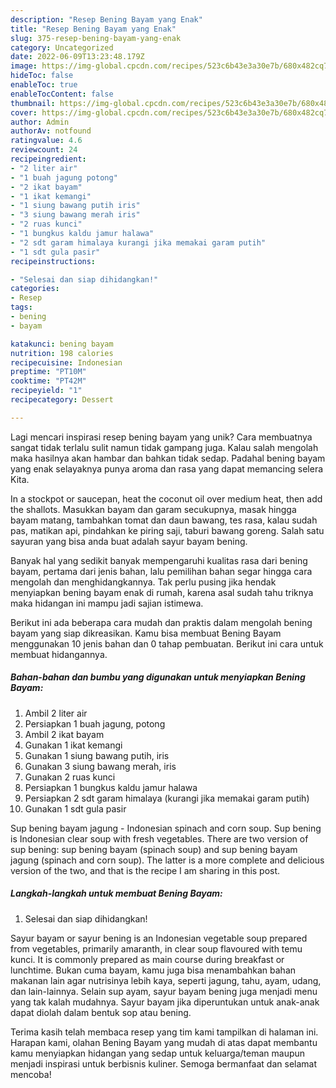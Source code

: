 ```yaml
---
description: "Resep Bening Bayam yang Enak"
title: "Resep Bening Bayam yang Enak"
slug: 375-resep-bening-bayam-yang-enak
category: Uncategorized
date: 2022-06-09T13:23:48.179Z
image: https://img-global.cpcdn.com/recipes/523c6b43e3a30e7b/680x482cq70/bening-bayam-foto-resep-utama.jpg
hideToc: false
enableToc: true
enableTocContent: false
thumbnail: https://img-global.cpcdn.com/recipes/523c6b43e3a30e7b/680x482cq70/bening-bayam-foto-resep-utama.jpg
cover: https://img-global.cpcdn.com/recipes/523c6b43e3a30e7b/680x482cq70/bening-bayam-foto-resep-utama.jpg
author: Admin
authorAv: notfound
ratingvalue: 4.6
reviewcount: 24
recipeingredient:
- "2 liter air"
- "1 buah jagung potong"
- "2 ikat bayam"
- "1 ikat kemangi"
- "1 siung bawang putih iris"
- "3 siung bawang merah iris"
- "2 ruas kunci"
- "1 bungkus kaldu jamur halawa"
- "2 sdt garam himalaya kurangi jika memakai garam putih"
- "1 sdt gula pasir"
recipeinstructions:

- "Selesai dan siap dihidangkan!"
categories:
- Resep
tags:
- bening
- bayam

katakunci: bening bayam 
nutrition: 198 calories
recipecuisine: Indonesian
preptime: "PT10M"
cooktime: "PT42M"
recipeyield: "1"
recipecategory: Dessert

---
```





Lagi mencari inspirasi resep bening bayam yang unik? Cara membuatnya sangat tidak terlalu sulit namun tidak gampang juga. Kalau salah mengolah maka hasilnya akan hambar dan bahkan tidak sedap. Padahal bening bayam yang enak selayaknya punya aroma dan rasa yang dapat memancing selera Kita.





In a stockpot or saucepan, heat the coconut oil over medium heat, then add the shallots. Masukkan bayam dan garam secukupnya, masak hingga bayam matang, tambahkan tomat dan daun bawang, tes rasa, kalau sudah pas, matikan api, pindahkan ke piring saji, taburi bawang goreng. Salah satu sayuran yang bisa anda buat adalah sayur bayam bening.

Banyak hal yang sedikit banyak mempengaruhi kualitas rasa dari bening bayam, pertama dari jenis bahan, lalu pemilihan bahan segar hingga cara mengolah dan menghidangkannya. Tak perlu pusing jika hendak menyiapkan bening bayam enak di rumah, karena asal sudah tahu triknya maka hidangan ini mampu jadi sajian istimewa.






Berikut ini ada beberapa cara mudah dan praktis dalam mengolah bening bayam yang siap dikreasikan. Kamu bisa membuat Bening Bayam menggunakan 10 jenis bahan dan 0 tahap pembuatan. Berikut ini cara untuk membuat hidangannya.

<!--inarticleads1-->

##### Bahan-bahan dan bumbu yang digunakan untuk menyiapkan Bening Bayam:

1. Ambil 2 liter air
1. Persiapkan 1 buah jagung, potong
1. Ambil 2 ikat bayam
1. Gunakan 1 ikat kemangi
1. Gunakan 1 siung bawang putih, iris
1. Gunakan 3 siung bawang merah, iris
1. Gunakan 2 ruas kunci
1. Persiapkan 1 bungkus kaldu jamur halawa
1. Persiapkan 2 sdt garam himalaya (kurangi jika memakai garam putih)
1. Gunakan 1 sdt gula pasir


Sup bening bayam jagung - Indonesian spinach and corn soup. Sup bening is Indonesian clear soup with fresh vegetables. There are two version of sup bening: sup bening bayam (spinach soup) and sup bening bayam jagung (spinach and corn soup). The latter is a more complete and delicious version of the two, and that is the recipe I am sharing in this post. 

<!--inarticleads2-->

##### Langkah-langkah untuk membuat Bening Bayam:


1. Selesai dan siap dihidangkan!

Sayur bayam or sayur bening is an Indonesian vegetable soup prepared from vegetables, primarily amaranth, in clear soup flavoured with temu kunci. It is commonly prepared as main course during breakfast or lunchtime. Bukan cuma bayam, kamu juga bisa menambahkan bahan makanan lain agar nutrisinya lebih kaya, seperti jagung, tahu, ayam, udang, dan lain-lainnya. Selain sup ayam, sayur bayam bening juga menjadi menu yang tak kalah mudahnya. Sayur bayam jika diperuntukan untuk anak-anak dapat diolah dalam bentuk sop atau bening. 

Terima kasih telah membaca resep yang tim kami tampilkan di halaman ini. Harapan kami, olahan Bening Bayam yang mudah di atas dapat membantu kamu menyiapkan hidangan yang sedap untuk keluarga/teman maupun menjadi inspirasi untuk berbisnis kuliner. Semoga bermanfaat dan selamat mencoba!

